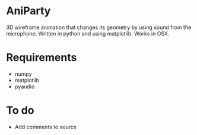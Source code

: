 # AniParty
3D wireframe animation that changes its geometry by using sound from the microphone. Written in python and using matplotlib. Works in OSX. 

# Requirements

* numpy 
* matplotlib
* pyaudio


# To do
* Add comments to source
